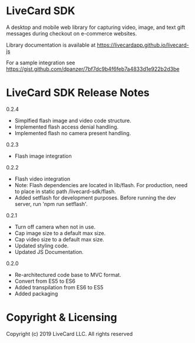 # LiveCard SDK

A desktop and mobile web library for capturing video, image, and text gift messages during checkout on e-commerce websites.

Library documentation is available at https://livecardapp.github.io/livecard-js

For a sample integration see https://gist.github.com/dpanzer/7bf7dc9b4f6feb7a4833d1e922b2d3be

# LiveCard SDK Release Notes

0.2.4

- Simplfied flash image and video code structure.
- Implemented flash access denial handling.
- Implemented flash no camera present handling.

0.2.3

- Flash image integration

0.2.2

- Flash video integration
- Note: Flash dependencies are located in lib/flash. For production, need to place in static path /livecard-sdk/flash.
- Added setflash for development purposes. Before running the dev server, run 'npm run setflash'.

0.2.1

- Turn off camera when not in use.
- Cap image size to a default max size.
- Cap video size to a default max size.
- Updated styling code.
- Updated JS Documentation.

0.2.0

- Re-architectured code base to MVC format.
- Convert from ES5 to ES6
- Added transpilation from ES6 to ES5
- Added packaging

# Copyright & Licensing

Copyright (c) 2019 LiveCard LLC. All rights reserved